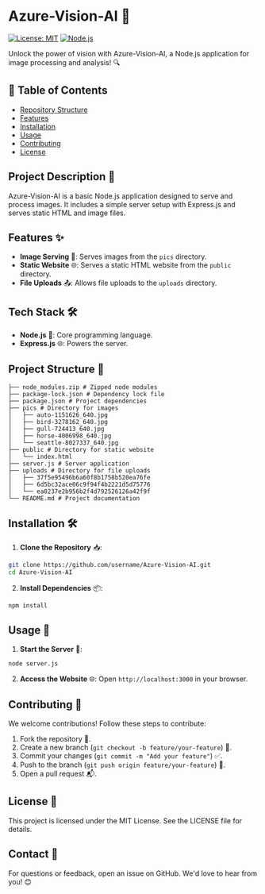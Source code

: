 # Azure-Vision-AI 🚀
[![License: MIT](https://img.shields.io/badge/License-MIT-yellow.svg)](https://opensource.org/licenses/MIT)
[![Node.js](https://img.shields.io/badge/Node.js-v16+-blue.svg)](https://nodejs.org/en/about/releases/)

Unlock the power of vision with Azure-Vision-AI, a Node.js application for image processing and analysis! 🔍

## 📑 Table of Contents
- [Repository Structure](#repository-structure)
- [Features](#features)
- [Installation](#installation)
- [Usage](#usage)
- [Contributing](#contributing)
- [License](#license)

## Project Description 🌟

Azure-Vision-AI is a basic Node.js application designed to serve and process images. It includes a simple server setup with Express.js and serves static HTML and image files.

## Features ✨

- **Image Serving** 📸: Serves images from the `pics` directory.
- **Static Website** 🌐: Serves a static HTML website from the `public` directory.
- **File Uploads** 📤: Allows file uploads to the `uploads` directory.

## Tech Stack 🛠️

- **Node.js** 🐍: Core programming language.
- **Express.js** 🌐: Powers the server.

## Project Structure 📂

```plaintext
├── node_modules.zip # Zipped node modules
├── package-lock.json # Dependency lock file
├── package.json # Project dependencies
├── pics # Directory for images
│   ├── auto-1151626_640.jpg
│   ├── bird-3278162_640.jpg
│   ├── gull-724413_640.jpg
│   ├── horse-4006998_640.jpg
│   └── seattle-8027337_640.jpg
├── public # Directory for static website
│   └── index.html
├── server.js # Server application
├── uploads # Directory for file uploads
│   ├── 37f5e95496b6a60f8b1758b520ea76fe
│   ├── 6d5bc32ace06c9f94f4b2221d5d75776
│   └── ea0237e2b956b2f4d792526126a42f9f
└── README.md # Project documentation
```

## Installation 🛠️

1. **Clone the Repository** 📥:
 ```bash
 git clone https://github.com/username/Azure-Vision-AI.git
 cd Azure-Vision-AI
 ```

2. **Install Dependencies** 📦:
 ```bash
 npm install
 ```

## Usage 🎯

1. **Start the Server** 🚀:
 ```bash
 node server.js
 ```

2. **Access the Website** 🌐:
 Open `http://localhost:3000` in your browser.

## Contributing 🤝

We welcome contributions! Follow these steps to contribute:
1. Fork the repository 🍴.
2. Create a new branch (`git checkout -b feature/your-feature`) 🌿.
3. Commit your changes (`git commit -m "Add your feature"`) ✅.
4. Push to the branch (`git push origin feature/your-feature`) 🚀.
5. Open a pull request 📬.

## License 📜

This project is licensed under the MIT License. See the LICENSE file for details.

## Contact 📧

For questions or feedback, open an issue on GitHub. We'd love to hear from you! 😊
